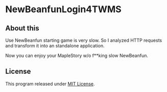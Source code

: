 # NewBeanfunLogin4TWMS

## About this

Use NewBeanfun starting game is very slow. So I analyzed HTTP requests and transform it into an standalone application.

Now you can enjoy your MapleStory w/o f**king slow NewBeanfun.

## License

This program released under [MIT License](LICENSE.md).
